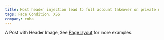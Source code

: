 ```yaml
---
title: Host header injection lead to full account takeover on private website
tags: Race Condition, XSS
company: coba
---
```


A Post with Header Image, See [Page layout](https://tianqi.name/jekyll-TeXt-theme/samples.html#page-layout) for more examples.
